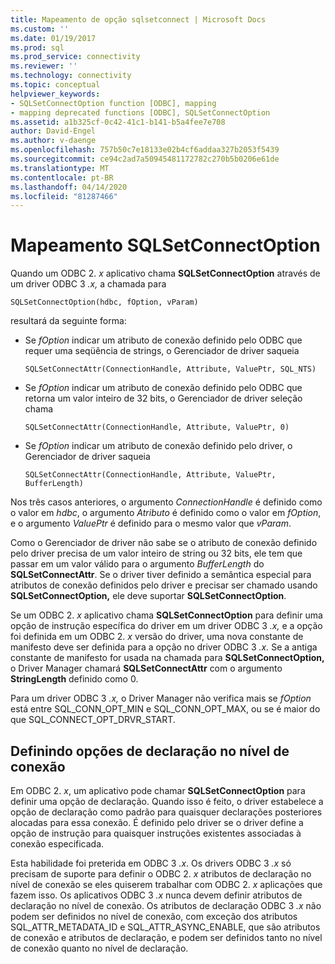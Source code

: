 ```yaml
---
title: Mapeamento de opção sqlsetconnect | Microsoft Docs
ms.custom: ''
ms.date: 01/19/2017
ms.prod: sql
ms.prod_service: connectivity
ms.reviewer: ''
ms.technology: connectivity
ms.topic: conceptual
helpviewer_keywords:
- SQLSetConnectOption function [ODBC], mapping
- mapping deprecated functions [ODBC], SQLSetConnectOption
ms.assetid: a1b325cf-0c42-41c1-b141-b5a4fee7e708
author: David-Engel
ms.author: v-daenge
ms.openlocfilehash: 757b50c7e18133e02b4cf6addaa327b2053f5439
ms.sourcegitcommit: ce94c2ad7a50945481172782c270b5b0206e61de
ms.translationtype: MT
ms.contentlocale: pt-BR
ms.lasthandoff: 04/14/2020
ms.locfileid: "81287466"
---
```

# <a name="sqlsetconnectoption-mapping"></a>Mapeamento SQLSetConnectOption
Quando um ODBC 2. *x* aplicativo chama **SQLSetConnectOption** através de um driver ODBC 3 *.x,* a chamada para  
  
```  
SQLSetConnectOption(hdbc, fOption, vParam)  
```  
  
 resultará da seguinte forma:  
  
-   Se *fOption* indicar um atributo de conexão definido pelo ODBC que requer uma seqüência de strings, o Gerenciador de driver saqueia  
  
    ```  
    SQLSetConnectAttr(ConnectionHandle, Attribute, ValuePtr, SQL_NTS)  
    ```  
  
-   Se *fOption* indicar um atributo de conexão definido pelo ODBC que retorna um valor inteiro de 32 bits, o Gerenciador de driver seleção chama  
  
    ```  
    SQLSetConnectAttr(ConnectionHandle, Attribute, ValuePtr, 0)  
    ```  
  
-   Se *fOption* indicar um atributo de conexão definido pelo driver, o Gerenciador de driver saqueia  
  
    ```  
    SQLSetConnectAttr(ConnectionHandle, Attribute, ValuePtr, BufferLength)  
    ```  
  
 Nos três casos anteriores, o argumento *ConnectionHandle* é definido como o valor em *hdbc*, o argumento *Atributo* é definido como o valor em *fOption*, e o argumento *ValuePtr* é definido para o mesmo valor que *vParam*.  
  
 Como o Gerenciador de driver não sabe se o atributo de conexão definido pelo driver precisa de um valor inteiro de string ou 32 bits, ele tem que passar em um valor válido para o argumento *BufferLength* do **SQLSetConnectAttr**. Se o driver tiver definido a semântica especial para atributos de conexão definidos pelo driver e precisar ser chamado usando **SQLSetConnectOption,** ele deve suportar **SQLSetConnectOption**.  
  
 Se um ODBC 2. *x* aplicativo chama **SQLSetConnectOption** para definir uma opção de instrução específica do driver em um driver ODBC 3 *.x,* e a opção foi definida em um ODBC 2. *x* versão do driver, uma nova constante de manifesto deve ser definida para a opção no driver ODBC 3 *.x.* Se a antiga constante de manifesto for usada na chamada para **SQLSetConnectOption,** o Driver Manager chamará **SQLSetConnectAttr** com o argumento **StringLength** definido como 0.  
  
 Para um driver ODBC 3 *.x,* o Driver Manager não verifica mais se *fOption* está entre SQL_CONN_OPT_MIN e SQL_CONN_OPT_MAX, ou se é maior do que SQL_CONNECT_OPT_DRVR_START.  
  
## <a name="setting-statement-options-on-the-connection-level"></a>Definindo opções de declaração no nível de conexão  
 Em ODBC 2. *x*, um aplicativo pode chamar **SQLSetConnectOption** para definir uma opção de declaração. Quando isso é feito, o driver estabelece a opção de declaração como padrão para quaisquer declarações posteriores alocadas para essa conexão. É definido pelo driver se o driver define a opção de instrução para quaisquer instruções existentes associadas à conexão especificada.  
  
 Esta habilidade foi preterida em ODBC 3 *.x*. Os drivers ODBC 3 *.x* só precisam de suporte para definir o ODBC 2. *x* atributos de declaração no nível de conexão se eles quiserem trabalhar com ODBC 2. *x* aplicações que fazem isso. Os aplicativos ODBC 3 *.x* nunca devem definir atributos de declaração no nível de conexão. Os atributos de declaração ODBC 3 *.x* não podem ser definidos no nível de conexão, com exceção dos atributos SQL_ATTR_METADATA_ID e SQL_ATTR_ASYNC_ENABLE, que são atributos de conexão e atributos de declaração, e podem ser definidos tanto no nível de conexão quanto no nível de declaração.
